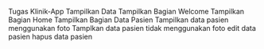 Tugas Klinik-App Tampilkan Data
Tampilkan Bagian Welcome
Tampilkan Bagian Home
Tampilkan Bagian Data Pasien
Tampilkan data pasien menggunakan foto
Tamplkan data pasien tidak menggunakan foto
edit data pasien
hapus data pasien
